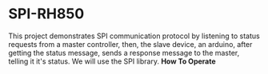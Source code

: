 # SPI-RH850
This project demonstrates SPI communication protocol by listening to status requests from a master controller, then, the slave device, an arduino, after getting the status message, sends a response message to the master, telling it it's status. We will use the SPI library.
**How To Operate**

